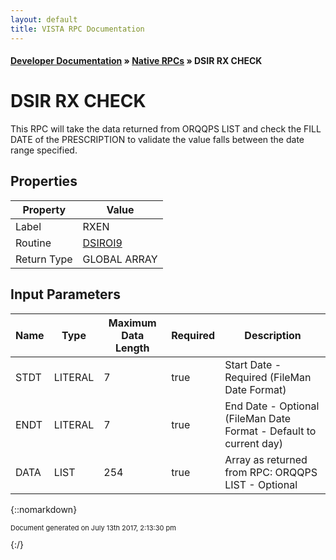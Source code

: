 ```yaml
---
layout: default
title: VISTA RPC Documentation
---
```


#### [Developer Documentation](../index) &#187; [Native RPCs](TableOfContents) &#187; DSIR RX CHECK<br/>
# DSIR RX CHECK

This RPC will take the data returned from ORQQPS LIST and check the FILL DATE of the PRESCRIPTION to validate the value falls between the date range specified.

## Properties

Property | Value
--- | ---
Label | RXEN
Routine | [DSIROI9](http://code.osehra.org/dox/Routine_DSIROI9_source.html)
Return Type | GLOBAL ARRAY


## Input Parameters

Name | Type | Maximum Data Length | Required | Description
--- | --- | --- | --- | ---
STDT | LITERAL | 7 | true | Start Date - Required (FileMan Date Format)
ENDT | LITERAL | 7 | true | End Date - Optional (FileMan Date Format - Default to current day)
DATA | LIST | 254 | true | Array as returned from RPC: ORQQPS LIST - Optional



{::nomarkdown} <br/><p style="font-size: 11px">Document generated on July 13th 2017, 2:13:30 pm</p>{:/}